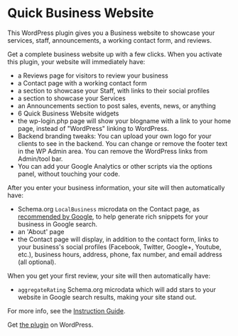 
Quick Business Website
======================

This WordPress plugin gives you a Business website to showcase your services, staff, announcements, a working contact form, and reviews.

Get a complete business website up with a few clicks. When you activate this plugin, your website will immediately have: 

- a Reviews page for visitors to review your business
- a Contact page with a working contact form
- a section to showcase your Staff, with links to their social profiles
- a section to showcase your Services
- an Announcements section to post sales, events, news, or anything
- 6 Quick Business Website widgets
- the wp-login.php page will show your blogname with a link to your home page, instead of "WordPress" linking to WordPress.
- Backend branding tweaks: You can upload your own logo for your clients to see in the backend. You can change or remove the footer text in the WP Admin area. You can remove the WordPress links from Admin/tool bar.
- You can add your Google Analytics or other scripts via the options panel, without touching your code.

After you enter your business information, your site will then automatically have:

- Schema.org `LocalBusiness` microdata on the Contact page, as [recommended by Google](http://support.google.com/webmasters/bin/answer.py?hl=en&answer=99170&topic=1088472&ctx=topic), to help generate rich snippets for your business in Google search.
- an 'About' page
- the Contact page will display, in addition to the contact form, links to your business's social profiles (Facebook, Twitter, Google+, Youtube, etc.), business hours, address, phone, fax number, and email address (all optional). 

When you get your first review, your site will then automatically have:

- `aggregateRating` Schema.org microdata which will add stars to your website in Google search results, making your site stand out.


For more info, see the [Instruction Guide](http://smartestthemes.com/docs/category/quick-business-website---wordpress-plugin/).

Get [the plugin](http://wordpress.org/plugins/quick-business-website/) on WordPress.
